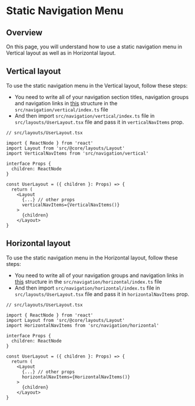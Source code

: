 # Static Navigation Menu

## Overview

On this page, you will understand how to use a static navigation menu in Vertical layout as well as in Horizontal layout.

## Vertical layout

To use the static navigation menu in the Vertical layout, follow these steps:

- You need to write all of your navigation section titles, navigation groups and navigation links in [this](/guide/layout/navigation-menu-structure.html#vertical-navigation-structure) structure in the `src/navigation/vertical/index.ts` file
- And then import `src/navigation/vertical/index.ts` file in `src/layouts/UserLayout.tsx` file and pass it in `verticalNavItems` prop.

```tsx
// src/layouts/UserLayout.tsx

import { ReactNode } from 'react'
import Layout from 'src/@core/layouts/Layout'
import VerticalNavItems from 'src/navigation/vertical'

interface Props {
  children: ReactNode
}

const UserLayout = ({ children }: Props) => {
  return (
    <Layout
      {...} // other props
      verticalNavItems={VerticalNavItems()}
    >
      {children}
    </Layout>
}
```

## Horizontal layout

To use the static navigation menu in the Horizontal layout, follow these steps:

- You need to write all of your navigation groups and navigation links in [this](/guide/layout/navigation-menu-structure.html#horizontal-navigation-structure) structure in the `src/navigation/horizontal/index.ts` file
- And then import `src/navigation/horizontal/index.ts` file in `src/layouts/UserLayout.tsx` file and pass it in `horizontalNavItems` prop.

```tsx
// src/layouts/UserLayout.tsx

import { ReactNode } from 'react'
import Layout from 'src/@core/layouts/Layout'
import HorizontalNavItems from 'src/navigation/horizontal'

interface Props {
  children: ReactNode
}

const UserLayout = ({ children }: Props) => {
  return (
    <Layout
      {...} // other props
      horizontalNavItems={HorizontalNavItems()}
    >
      {children}
    </Layout>
}
```
